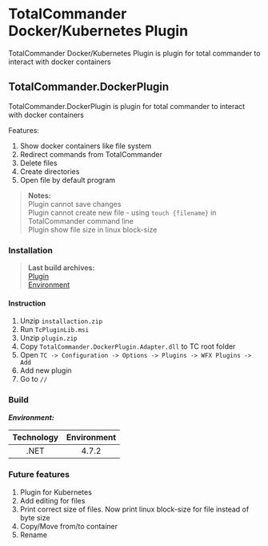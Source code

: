# TotalCommander Docker/Kubernetes Plugin

TotalCommander Docker/Kubernetes Plugin is plugin for total commander to interact with docker containers

## TotalCommander.DockerPlugin

TotalCommander.DockerPlugin is plugin for total commander to interact with docker containers

Features:

1. Show docker containers like file system
2. Redirect commands from TotalCommander
3. Delete files
4. Create directories
5. Open file by default program

> **Notes:**<br>
> Plugin cannot save changes<br>
> Plugin cannot create new file - using `touch {filename}` in TotalCommander command line<br>
> Plugin show file size in linux block-size

### Installation

> **Last build archives:** <br>
> [Plugin](https://github.com/maximiliysiss/ts_docker/master/artifacts/docker) <br>
> [Environment](https://github.com/maximiliysiss/ts_docker/master/artifacts/install) <br>

#### Instruction

1. Unzip `installaction.zip`
2. Run `TcPluginLib.msi`
3. Unzip `plugin.zip`
4. Copy `TotalCommander.DockerPlugin.Adapter.dll` to TC root folder
5. Open `TC -> Configuration -> Options -> Plugins -> WFX Plugins -> Add`
6. Add new plugin
7. Go to `//`

### Build

***Environment:***

| Technology | Environment |
|:----------:|:-----------:|
|    .NET    |    4.7.2    |

### Future features

1. Plugin for Kubernetes
2. Add editing for files
3. Print correct size of files. Now print linux block-size for file instead of byte size
4. Copy/Move from/to container
5. Rename
